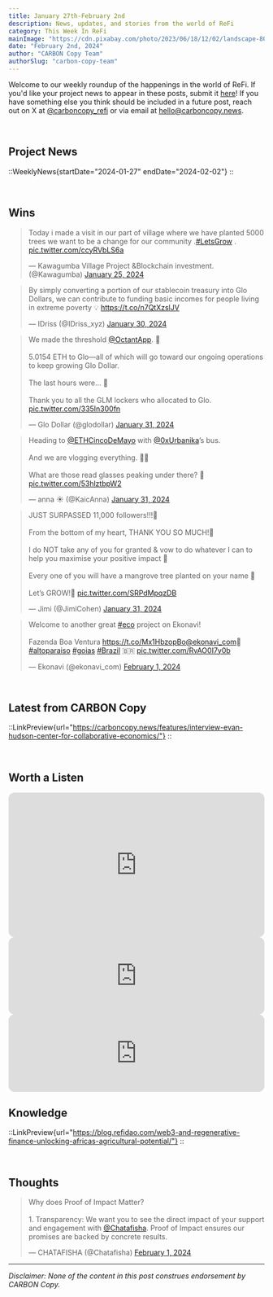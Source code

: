```yaml
---
title: January 27th-February 2nd
description: News, updates, and stories from the world of ReFi
category: This Week In ReFi
mainImage: "https://cdn.pixabay.com/photo/2023/06/18/12/02/landscape-8071910_1280.jpg"
date: "February 2nd, 2024"
author: "CARBON Copy Team"
authorSlug: "carbon-copy-team"
---
```


Welcome to our weekly roundup of the happenings in the world of ReFi. If you'd like your project news to appear in these posts, submit it [here](https://baserow.io/form/Bvg1VhbZvYjYDyylflMoYvqPA7Gogg1GDeTjzO8ku-o)! If you have something else you think should be included in a future post, reach out on X at [@carboncopy_refi](https://x.com/carboncopy_refi) or via email at hello@carboncopy.news.

<br>

## Project News

::WeeklyNews{startDate="2024-01-27" endDate="2024-02-02"}
::

<br>

## Wins

<blockquote class="twitter-tweet"><p lang="en" dir="ltr">Today i made a visit in our part of village where we have planted 5000 trees we want to be a change for our community .<a href="https://twitter.com/hashtag/LetsGrow?src=hash&amp;ref_src=twsrc%5Etfw">#LetsGrow</a> . <a href="https://t.co/ccyRVbLS6a">pic.twitter.com/ccyRVbLS6a</a></p>&mdash; Kawagumba Village Project &amp;Blockchain investment. (@Kawagumba) <a href="https://twitter.com/Kawagumba/status/1750458203358241048?ref_src=twsrc%5Etfw">January 25, 2024</a></blockquote>

<blockquote class="twitter-tweet"><p lang="en" dir="ltr">By simply converting a portion of our stablecoin treasury into Glo Dollars, we can contribute to funding basic incomes for people living in extreme poverty 💡 <a href="https://t.co/n7QtXzslJV">https://t.co/n7QtXzslJV</a></p>&mdash; IDriss (@IDriss_xyz) <a href="https://twitter.com/IDriss_xyz/status/1752368042057634026?ref_src=twsrc%5Etfw">January 30, 2024</a></blockquote>

<blockquote class="twitter-tweet"><p lang="en" dir="ltr">We made the threshold <a href="https://twitter.com/OctantApp?ref_src=twsrc%5Etfw">@OctantApp</a>. 🎉<br><br>5.0154 ETH to Glo—all of which will go toward our ongoing operations to keep growing Glo Dollar.<br><br>The last hours were... 🫣<br><br>Thank you to all the GLM lockers who allocated to Glo. <a href="https://t.co/335In300fn">pic.twitter.com/335In300fn</a></p>&mdash; Glo Dollar (@glodollar) <a href="https://twitter.com/glodollar/status/1752724818796204056?ref_src=twsrc%5Etfw">January 31, 2024</a></blockquote>

<blockquote class="twitter-tweet"><p lang="en" dir="ltr">Heading to <a href="https://twitter.com/ETHCincoDeMayo?ref_src=twsrc%5Etfw">@ETHCincoDeMayo</a> with <a href="https://twitter.com/0xUrbanika?ref_src=twsrc%5Etfw">@0xUrbanika</a>’s bus.<br><br>And we are vlogging everything. 🎥🤳<br><br>What are those read glasses peaking under there? 👀 <a href="https://t.co/53hlztbpW2">pic.twitter.com/53hlztbpW2</a></p>&mdash; anna ☀️ (@KaicAnna) <a href="https://twitter.com/KaicAnna/status/1752797581204136129?ref_src=twsrc%5Etfw">January 31, 2024</a></blockquote>

<blockquote class="twitter-tweet"><p lang="en" dir="ltr">JUST SURPASSED 11,000 followers!!!🎉<br><br>From the bottom of my heart, THANK YOU SO MUCH!💚<br><br>I do NOT take any of you for granted &amp; vow to do whatever I can to help you maximise your positive impact 💯<br><br>Every one of you will have a mangrove tree planted on your name 🌱<br><br>Let’s GROW!🌳 <a href="https://t.co/SRPdMpqzDB">pic.twitter.com/SRPdMpqzDB</a></p>&mdash; Jimi (@JimiCohen) <a href="https://twitter.com/JimiCohen/status/1752730086636470732?ref_src=twsrc%5Etfw">January 31, 2024</a></blockquote>

<blockquote class="twitter-tweet"><p lang="en" dir="ltr">Welcome to another great <a href="https://twitter.com/hashtag/eco?src=hash&amp;ref_src=twsrc%5Etfw">#eco</a> project on Ekonavi!<br><br>Fazenda Boa Ventura <a href="https://t.co/Mx1HbzopBo">https://t.co/Mx1HbzopBo</a><a href="https://twitter.com/ekonavi_com?ref_src=twsrc%5Etfw">@ekonavi_com</a>🌱 <a href="https://twitter.com/hashtag/altoparaiso?src=hash&amp;ref_src=twsrc%5Etfw">#altoparaiso</a> <a href="https://twitter.com/hashtag/goias?src=hash&amp;ref_src=twsrc%5Etfw">#goias</a> <a href="https://twitter.com/hashtag/Brazil?src=hash&amp;ref_src=twsrc%5Etfw">#Brazil</a> 🇧🇷 <a href="https://t.co/RvAO0I7y0b">pic.twitter.com/RvAO0I7y0b</a></p>&mdash; Ekonavi (@ekonavi_com) <a href="https://twitter.com/ekonavi_com/status/1753048586751742426?ref_src=twsrc%5Etfw">February 1, 2024</a></blockquote>
<br>

## Latest from CARBON Copy

::LinkPreview{url="https://carboncopy.news/features/interview-evan-hudson-center-for-collaborative-economics/"}
::

<br>

## Worth a Listen

<iframe width="100%" style="border-radius:12px; aspect-ratio: 16/9" src="https://www.youtube.com/embed/MH4y2JZwopY?si=g3tapCm0Mi1GBbz9" title="YouTube video player" frameborder="0" allow="accelerometer; autoplay; clipboard-write; encrypted-media; gyroscope; picture-in-picture; web-share" allowfullscreen></iframe>

<br>

<iframe style="border-radius:12px" src="https://open.spotify.com/embed/episode/3b7XqjiCGxr2J91vJguNwc?utm_source=generator" width="100%" height="152" frameBorder="0" allowfullscreen="" allow="autoplay; clipboard-write; encrypted-media; fullscreen; picture-in-picture" loading="lazy"></iframe>

<br>

<iframe style="border-radius:12px" src="https://open.spotify.com/embed/episode/6TnPpK548lQTuDMoPkUKHm?utm_source=generator" width="100%" height="152" frameBorder="0" allowfullscreen="" allow="autoplay; clipboard-write; encrypted-media; fullscreen; picture-in-picture" loading="lazy"></iframe>

<br>

## Knowledge

::LinkPreview{url="https://blog.refidao.com/web3-and-regenerative-finance-unlocking-africas-agricultural-potential/"}
::

<br>

## Thoughts

<blockquote class="twitter-tweet"><p lang="en" dir="ltr">Why does Proof of Impact Matter?<br><br>1. Transparency: We want you to see the direct impact of your support and engagement with <a href="https://twitter.com/Chatafisha?ref_src=twsrc%5Etfw">@Chatafisha</a>. Proof of Impact ensures our promises are backed by concrete results.</p>&mdash; CHATAFISHA (@Chatafisha) <a href="https://twitter.com/Chatafisha/status/1752964737585807424?ref_src=twsrc%5Etfw">February 1, 2024</a></blockquote> <script async src="https://platform.twitter.com/widgets.js" charset="utf-8"></script>

***

*Disclaimer: None of the content in this post construes endorsement by CARBON Copy.*  
